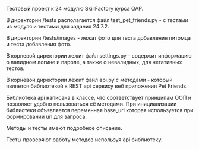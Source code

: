 Тестовый проект к 24 модулю SkillFactory курса QAP.

В директории /tests располагается файл test_pet_friends.py - с тестами из модуля и тестами для задания 24.7.2.

В директории /tests/images - лежат фото для теста добавления питомца и теста добавления фото.

В корневой директории лежит файл settings.py - содержит информацию о валидном логине и пароле, а также о невалидных, для негативных тестов.

В корневой директории лежит файл api.py с методами - который является библиотекой к REST api сервису веб приложения Pet Friends.

Библиотека api написана в классе, что соответствует принципам ООП и позволяет удобно пользоваться её методами. При инициализации библиотеки объявляется переменная base_url которая используется при формировании url для запроса.

Методы и тесты имеют подробное описание.

Тесты проверяют работу методов используя api библиотеку.
